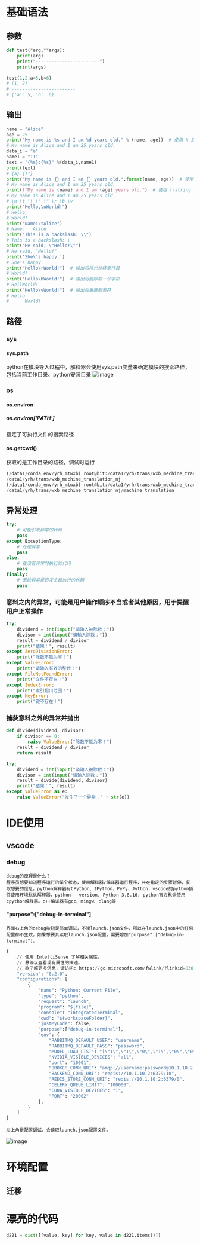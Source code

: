 # 基础语法
## 参数
```python
def test(*arg,**args):
    print(arg)
    print("------------------------")
    print(args)
    
test(1,2,a=5,b=6)
# (1, 2)
# ------------------------
# {'a': 5, 'b': 6}
```
## 输出
```python
name = "Alice"
age = 25
print("My name is %s and I am %d years old." % (name, age))  # 使用 % 进行格式化
# My name is Alice and I am 25 years old.
data_i = "a"
name1 = "11"
text = "{%s}:{%s}" %(data_i,name1)
print(text)
# {a}:{11}
print("My name is {} and I am {} years old.".format(name, age))  # 使用 format() 方法进行格式化
# My name is Alice and I am 25 years old.
print(f"My name is {name} and I am {age} years old.")  # 使用 f-string 
# My name is Alice and I am 25 years old.
# \n \t \\ \' \" \r \b \v 
print("Hello,\nWorld!")
# Hello,
# World!
print("Name:\tAlice")
# Name:   Alice
print("This is a backslash: \\")
# This is a backslash: \
print("He said, \"Hello!\"")
# He said, "Hello!"
print('She\'s happy.')
# She's happy.
print("Hello\rWorld!")  # 输出后将光标移至行首
# World!
print("Hello\bWorld!")  # 输出后删除前一个字符
# HellWorld!
print("Hello\vWorld!")  # 输出后垂直制表符
# Hello
#      World!
```
## 路径
### sys
#### sys.path
python在模块导入过程中，解释器会使用sys.path变量来确定模块的搜索路径，包括当前工作目录、python安装目录
![image](https://github.com/YRH0/book/assets/74707759/b7c9b8db-8734-4ebd-a24c-dbd56d90d90d)
### os
#### os.environ
##### os.environ['PATH']
指定了可执行文件的搜索路径
#### os.getcwd()
获取的是工作目录的路径，调试时运行
```python
(/data1/conda_env/yrh_mtwxb) root@bit:/data1/yrh/trans/wxb_mechine_translation_nj# python machine_translation/test.py
/data1/yrh/trans/wxb_mechine_translation_nj
(/data1/conda_env/yrh_mtwxb) root@bit:/data1/yrh/trans/wxb_mechine_translation_nj/machine_translation# python test.py 
/data1/yrh/trans/wxb_mechine_translation_nj/machine_translation

```

## 异常处理
```python
try:
    # 可能引发异常的代码
    pass
except ExceptionType:
    # 处理异常
    pass
else:
    # 在没有异常时执行的代码
    pass
finally:
    # 无论异常是否发生都执行的代码
    pass
```
### 意料之内的异常，可能是用户操作顺序不当或者其他原因，用于提醒用户正常操作
```python
try:
    dividend = int(input("请输入被除数："))
    divisor = int(input("请输入除数："))
    result = dividend / divisor
    print("结果：", result)
except ZeroDivisionError:
    print("除数不能为零！")
except ValueError:
    print("请输入有效的整数！")
except FileNotFoundError:
    print("文件不存在！")
except IndexError:
    print("索引超出范围！")
except KeyError:
    print("键不存在！")
```
### 捕获意料之外的异常并抛出
```python
def divide(dividend, divisor):
    if divisor == 0:
        raise ValueError("除数不能为零！")
    result = dividend / divisor
    return result

try:
    dividend = int(input("请输入被除数："))
    divisor = int(input("请输入除数："))
    result = divide(dividend, divisor)
    print("结果：", result)
except ValueError as e:
    raise ValueError("发生了一个异常：" + str(e))
```

# IDE使用
## vscode
### debug
    debug的原理是什么？
    程序员想要知道程序运行的某个状态，使用解释器/编译器运行程序，并在指定的步骤暂停，获取想要的信息。python解释器有CPython、IPython、PyPy、Jython，vscode的python插件使用环境默认解释器，python --version, Python 3.8.16, python官方默认使用cpython解释器。c++编译器有gcc、mingw、clang等
#### "purpose":["debug-in-terminal"]
    界面右上角的debug按钮是简单调试，不读launch.json文件，所以在launch.json中的任何配置都不生效，如果想要其读取launch.json配置，需要增加"purpose":["debug-in-terminal"]。
```python
{
    // 使用 IntelliSense 了解相关属性。 
    // 悬停以查看现有属性的描述。
    // 欲了解更多信息，请访问: https://go.microsoft.com/fwlink/?linkid=830387
    "version": "0.2.0",
    "configurations": [
        {
            "name": "Python: Current File",
            "type": "python",
            "request": "launch",
            "program": "${file}",
            "console": "integratedTerminal",
            "cwd": "${workspaceFolder}",
            "justMyCode": false,
            "purpose":["debug-in-terminal"],
            "env": {
                "RABBITMQ_DEFAULT_USER": "username",
                "RABBITMQ_DEFAULT_PASS": "password",
                "MODEL_LOAD_LIST": "[\"1\",\"1\",\"0\",\"1\",\"0\",\"0\",\"0\",\"0\"]",
                "NVIDIA_VISIBLE_DEVICES": "all",
                "port": "10001",
                "BROKER_CONN_URI": "amqp://username:password@10.1.10.2:5672",
                "BACKEND_CONN_URI": "redis://10.1.10.2:6379/10",
                "REDIS_STORE_CONN_URI": "redis://10.1.10.2:6379/0",
                "CELERY_QUEUE_LIMIT": "100000",
                "CUDA_VISIBLE_DEVICES": "1",
                "PORT": "20002"
            },
        }
    ]
}
```
    左上角是配置调试，会读取launch.json配置文件。
![image](https://github.com/YRH0/book/assets/74707759/4049235a-8c16-439b-b0c5-bdc226515bec)

# 环境配置
## 迁移

# 漂亮的代码
```python
d221 = dict([[value, key] for key, value in d221.items()])
```
